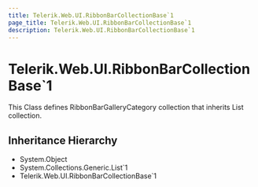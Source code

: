 ```yaml
---
title: Telerik.Web.UI.RibbonBarCollectionBase`1
page_title: Telerik.Web.UI.RibbonBarCollectionBase`1
description: Telerik.Web.UI.RibbonBarCollectionBase`1
---
```


# Telerik.Web.UI.RibbonBarCollectionBase`1

This Class defines RibbonBarGalleryCategory collection that inherits List collection.

## Inheritance Hierarchy

* System.Object
* System.Collections.Generic.List`1
* Telerik.Web.UI.RibbonBarCollectionBase`1

